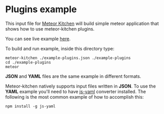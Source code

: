 Plugins example
===============

This input file for <a href="http://www.meteorkitchen.com" target="_blank">Meteor Kitchen</a> will build simple meteor application that shows how to use meteor-kitchen plugins.

You can see live example <a href="http://generator-plugins.meteor.com" target="_blank">here</a>.

To build and run example, inside this directory type:

```
meteor-kitchen ./example-plugins.json ./example-plugins
cd ./example-plugins
meteor
```

**JSON** and **YAML** files are the same example in different formats.

Meteor-kitchen natively supports input files written in **JSON**. To use the **YAML** example you'll need to have <a href="https://www.npmjs.com/package/yaml-js" target="_blank">js-yaml</a> converter installed. The following is the most common example of how to accomplish this:

```
npm install -g js-yaml
```

